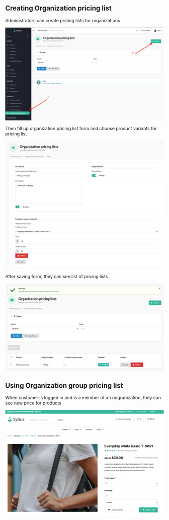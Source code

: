 ## Creating Organization pricing list

Administrators can create pricing lists for organizations

![product_listing_inex](images/organization-pricing-list-1.png)

Then fill up organization pricing list form and choose product variants for pricing list

![product_form](images/organization-pricing-list-2.png)

After saving form, they can see list of pricing lists

![product_form](images/organization-pricing-list-3.png)

## Using Organization group pricing list

When customer is logged in and is a member of an ongranization, they can see new price for products

![product_form](images/organization-pricing-list-4.png)
